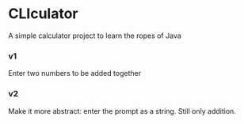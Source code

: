 # CLIculator

A simple calculator project to learn the ropes of Java

### v1
Enter two numbers to be added together

### v2 
Make it more abstract: enter the prompt as a string. Still only addition.